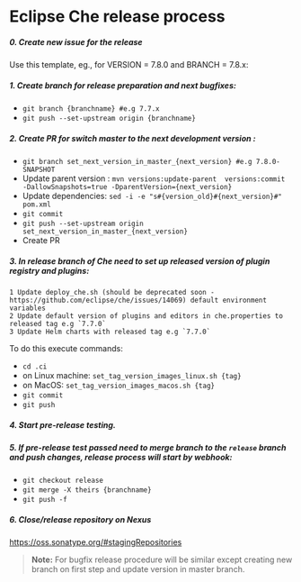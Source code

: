 # Eclipse Che release process

##### 0. Create new issue for the release

Use this template, eg., for VERSION = 7.8.0 and BRANCH = 7.8.x:

<!-- 
RELEASE-TEMPLATE-BEGIN

### Release status
| Owner | Process | Script | Artifact(s) |
| --- | --- | --- | --- |
| <ul><li>[ ] @azatsarynnyy</li></ul>| [che-theia](https://github.com/eclipse/che-theia/blob/master/RELEASE.md) | [***MANUAL***](https://github.com/eclipse/che-theia/blob/master/RELEASE.md) | `quay.io/eclipse/che-theia` |
| <ul><li>[ ] @nickboldt</li></ul>| [che-machine-exec](https://github.com/eclipse/che-machine-exec/blob/master/RELEASE.md) | [make-release.sh](https://github.com/eclipse/che-machine-exec/blob/master/make-release.sh) | `quay.io/eclipse/che-machine-exec` | 
| <ul><li>[ ] @ibuziuk / @nickboldt</li></ul>| che-plugin-registry | ***MANUAL*** | `quay.io/eclipse/che-plugin-registry` | 
| | | | <ul><li>[ ] Copy nightly/next versions of che-theia & machine-exec as `$VERSION` to master and `$BRANCH` branches</li></ul>| 
| <ul><li>[ ] @nickboldt</li></ul>| [che-devfile-registry](https://github.com/eclipse/che-devfile-registry/blob/master/RELEASE.md) | [RELEASE.sh](https://github.com/eclipse/che-devfile-registry/blob/master/RELEASE.sh) | `quay.io/eclipse/che-devfile-registry` | 
| <ul><li>[ ] @vparfonov / @mkuznets</li></ul>| [che-parent](https://github.com/eclipse/che/blob/master/RELEASE.md) | [***MANUAL***](https://github.com/eclipse/che/blob/master/RELEASE.md) | 
| <ul><li>[ ] @vparfonov / @mkuznets</li></ul>| [che-docs](https://github.com/eclipse/che/blob/master/RELEASE.md) | [***MANUAL***](https://github.com/eclipse/che/blob/master/RELEASE.md) | 
| <ul><li>[ ] @vparfonov / @mkuznets</li></ul>| [che](https://github.com/eclipse/che/blob/master/RELEASE.md) | [***MANUAL***](https://github.com/eclipse/che/blob/master/RELEASE.md) | 
| <ul><li>[ ] @davidfestal</li></ul>| [che-operator](https://github.com/eclipse/che-operator/blob/master/RELEASE.md) | [make-release.sh](https://github.com/eclipse/che-operator/blob/master/make-release.sh) | `quay.io/eclipse/che-operator` | 
| | | | Community operator PRs: <ul><li>[ ] Kubernetes</li><li>[ ] OpenShift</li></ul>| 
| <ul><li>[ ] @tolusha</li></ul>| [chectl](https://github.com/che-incubator/chectl/blob/master/RELEASE.md) | [make-release.sh](https://github.com/che-incubator/chectl/blob/master/make-release.sh) |

RELEASE-TEMPLATE-END
-->

##### 1. Create branch for release preparation and next bugfixes:
* `git branch {branchname} #e.g 7.7.x`
* `git push --set-upstream origin {branchname}`
##### 2. Create PR for switch master to the next development version :
* `git branch set_next_version_in_master_{next_version} #e.g 7.8.0-SNAPSHOT`
* Update parent version : `mvn versions:update-parent  versions:commit -DallowSnapshots=true -DparentVersion={next_version}`
* Update dependencies: `sed -i -e "s#{version_old}#{next_version}#" pom.xml`
* `git commit`
* `git push --set-upstream origin set_next_version_in_master_{next_version}`
* Create PR
##### 3. In release branch of Che need to set up released version of plugin registry and plugins:
    1 Update deploy_che.sh (should be deprecated soon - https://github.com/eclipse/che/issues/14069) default environment variables
    2 Update default version of plugins and editors in che.properties to released tag e.g `7.7.0`
    3 Update Helm charts with released tag e.g `7.7.0`
    
  To do this execute commands:
  * `cd .ci`
  * on Linux machine: `set_tag_version_images_linux.sh {tag}` 
  * on MacOS: `set_tag_version_images_macos.sh {tag}`
  * `git commit` 
  * `git push`
##### 4. Start pre-release testing.
##### 5. If pre-release test passed need to merge branch to the `release` branch and push changes, release process will start by webhook:
* `git checkout release`
* `git merge -X theirs {branchname}`
* `git push -f`
##### 6. Close/release repository on Nexus 
 https://oss.sonatype.org/#stagingRepositories

 > **Note:** For bugfix release procedure will be similar except creating new branch on first step and update version in master branch. 
